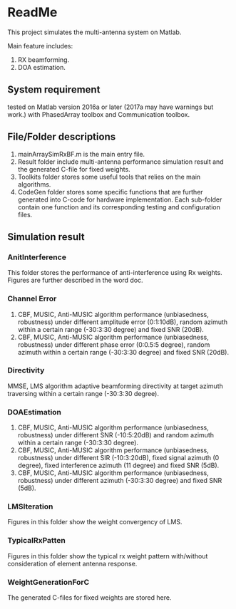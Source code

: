 # ReadMe #

This project simulates the multi-antenna system on Matlab.

Main feature includes:

1. RX beamforming. 
2. DOA estimation.

## System requirement ##
tested on Matlab version 2016a or later (2017a may have warnings but work.) with PhasedArray toolbox and Communication toolbox.

## File/Folder descriptions ##

1. mainArraySimRxBF.m is the main entry file.
2. Result folder include multi-antenna performance simulation result and the generated C-file for fixed weights.
3. Toolkits folder stores some useful tools that relies on the main algorithms.
4. CodeGen folder stores some specific functions that are further generated into C-code for hardware implementation. Each sub-folder contain one function and its corresponding testing and configuration files.


## Simulation result ##

### AnitInterference ###
This folder stores the performance of anti-interference using Rx weights. Figures are further described in the word doc. 

### Channel Error ###
1. CBF, MUSIC, Anti-MUSIC algorithm performance (unbiasedness, robustness) under different amplitude error (0:1:10dB), random azimuth within a certain range (-30:3:30 degree) and fixed SNR (20dB).
2. CBF, MUSIC, Anti-MUSIC algorithm performance (unbiasedness, robustness) under different phase error (0:0.5:5 degree), random azimuth within a certain range (-30:3:30 degree) and fixed SNR (20dB).

### Directivity ###
MMSE, LMS algorithm adaptive beamforming directivity at target azimuth traversing within a certain range (-30:3:30 degree).

### DOAEstimation ###
1. CBF, MUSIC, Anti-MUSIC algorithm performance (unbiasedness, robustness) under different SNR (-10:5:20dB) and random azimuth within a certain range (-30:3:30 degree).
2. CBF, MUSIC, Anti-MUSIC algorithm performance (unbiasedness, robustness) under different SIR (-10:3:20dB), fixed signal azimuth (0 degree), fixed interference azimuth (11 degree) and fixed SNR (5dB).
3. CBF, MUSIC, Anti-MUSIC algorithm performance (unbiasedness, robustness) under different azimuth (-30:3:30 degree) and fixed SNR (5dB).

### LMSIteration ###
Figures in this folder show the weight convergency of LMS. 


### TypicalRxPatten ###
Figures in this folder show the typical rx weight pattern with/without consideration of element antenna response.


### WeightGenerationForC ###
The generated C-files for fixed weights are stored here.
